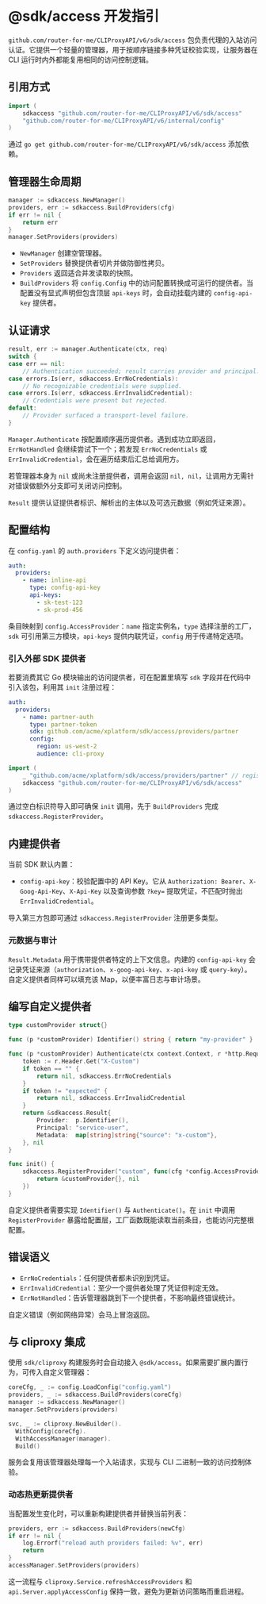 # @sdk/access 开发指引

`github.com/router-for-me/CLIProxyAPI/v6/sdk/access` 包负责代理的入站访问认证。它提供一个轻量的管理器，用于按顺序链接多种凭证校验实现，让服务器在 CLI 运行时内外都能复用相同的访问控制逻辑。

## 引用方式

```go
import (
    sdkaccess "github.com/router-for-me/CLIProxyAPI/v6/sdk/access"
    "github.com/router-for-me/CLIProxyAPI/v6/internal/config"
)
```

通过 `go get github.com/router-for-me/CLIProxyAPI/v6/sdk/access` 添加依赖。

## 管理器生命周期

```go
manager := sdkaccess.NewManager()
providers, err := sdkaccess.BuildProviders(cfg)
if err != nil {
    return err
}
manager.SetProviders(providers)
```

- `NewManager` 创建空管理器。
- `SetProviders` 替换提供者切片并做防御性拷贝。
- `Providers` 返回适合并发读取的快照。
- `BuildProviders` 将 `config.Config` 中的访问配置转换成可运行的提供者。当配置没有显式声明但包含顶层 `api-keys` 时，会自动挂载内建的 `config-api-key` 提供者。

## 认证请求

```go
result, err := manager.Authenticate(ctx, req)
switch {
case err == nil:
    // Authentication succeeded; result carries provider and principal.
case errors.Is(err, sdkaccess.ErrNoCredentials):
    // No recognizable credentials were supplied.
case errors.Is(err, sdkaccess.ErrInvalidCredential):
    // Credentials were present but rejected.
default:
    // Provider surfaced a transport-level failure.
}
```

`Manager.Authenticate` 按配置顺序遍历提供者。遇到成功立即返回，`ErrNotHandled` 会继续尝试下一个；若发现 `ErrNoCredentials` 或 `ErrInvalidCredential`，会在遍历结束后汇总给调用方。

若管理器本身为 `nil` 或尚未注册提供者，调用会返回 `nil, nil`，让调用方无需针对错误做额外分支即可关闭访问控制。

`Result` 提供认证提供者标识、解析出的主体以及可选元数据（例如凭证来源）。

## 配置结构

在 `config.yaml` 的 `auth.providers` 下定义访问提供者：

```yaml
auth:
  providers:
    - name: inline-api
      type: config-api-key
      api-keys:
        - sk-test-123
        - sk-prod-456
```

条目映射到 `config.AccessProvider`：`name` 指定实例名，`type` 选择注册的工厂，`sdk` 可引用第三方模块，`api-keys` 提供内联凭证，`config` 用于传递特定选项。

### 引入外部 SDK 提供者

若要消费其它 Go 模块输出的访问提供者，可在配置里填写 `sdk` 字段并在代码中引入该包，利用其 `init` 注册过程：

```yaml
auth:
  providers:
    - name: partner-auth
      type: partner-token
      sdk: github.com/acme/xplatform/sdk/access/providers/partner
      config:
        region: us-west-2
        audience: cli-proxy
```

```go
import (
    _ "github.com/acme/xplatform/sdk/access/providers/partner" // registers partner-token
    sdkaccess "github.com/router-for-me/CLIProxyAPI/v6/sdk/access"
)
```

通过空白标识符导入即可确保 `init` 调用，先于 `BuildProviders` 完成 `sdkaccess.RegisterProvider`。

## 内建提供者

当前 SDK 默认内置：

- `config-api-key`：校验配置中的 API Key。它从 `Authorization: Bearer`、`X-Goog-Api-Key`、`X-Api-Key` 以及查询参数 `?key=` 提取凭证，不匹配时抛出 `ErrInvalidCredential`。

导入第三方包即可通过 `sdkaccess.RegisterProvider` 注册更多类型。

### 元数据与审计

`Result.Metadata` 用于携带提供者特定的上下文信息。内建的 `config-api-key` 会记录凭证来源（`authorization`、`x-goog-api-key`、`x-api-key` 或 `query-key`）。自定义提供者同样可以填充该 Map，以便丰富日志与审计场景。

## 编写自定义提供者

```go
type customProvider struct{}

func (p *customProvider) Identifier() string { return "my-provider" }

func (p *customProvider) Authenticate(ctx context.Context, r *http.Request) (*sdkaccess.Result, error) {
    token := r.Header.Get("X-Custom")
    if token == "" {
        return nil, sdkaccess.ErrNoCredentials
    }
    if token != "expected" {
        return nil, sdkaccess.ErrInvalidCredential
    }
    return &sdkaccess.Result{
        Provider:  p.Identifier(),
        Principal: "service-user",
        Metadata:  map[string]string{"source": "x-custom"},
    }, nil
}

func init() {
    sdkaccess.RegisterProvider("custom", func(cfg *config.AccessProvider, root *config.Config) (sdkaccess.Provider, error) {
        return &customProvider{}, nil
    })
}
```

自定义提供者需要实现 `Identifier()` 与 `Authenticate()`。在 `init` 中调用 `RegisterProvider` 暴露给配置层，工厂函数既能读取当前条目，也能访问完整根配置。

## 错误语义

- `ErrNoCredentials`：任何提供者都未识别到凭证。
- `ErrInvalidCredential`：至少一个提供者处理了凭证但判定无效。
- `ErrNotHandled`：告诉管理器跳到下一个提供者，不影响最终错误统计。

自定义错误（例如网络异常）会马上冒泡返回。

## 与 cliproxy 集成

使用 `sdk/cliproxy` 构建服务时会自动接入 `@sdk/access`。如果需要扩展内置行为，可传入自定义管理器：

```go
coreCfg, _ := config.LoadConfig("config.yaml")
providers, _ := sdkaccess.BuildProviders(coreCfg)
manager := sdkaccess.NewManager()
manager.SetProviders(providers)

svc, _ := cliproxy.NewBuilder().
  WithConfig(coreCfg).
  WithAccessManager(manager).
  Build()
```

服务会复用该管理器处理每一个入站请求，实现与 CLI 二进制一致的访问控制体验。

### 动态热更新提供者

当配置发生变化时，可以重新构建提供者并替换当前列表：

```go
providers, err := sdkaccess.BuildProviders(newCfg)
if err != nil {
    log.Errorf("reload auth providers failed: %v", err)
    return
}
accessManager.SetProviders(providers)
```

这一流程与 `cliproxy.Service.refreshAccessProviders` 和 `api.Server.applyAccessConfig` 保持一致，避免为更新访问策略而重启进程。
